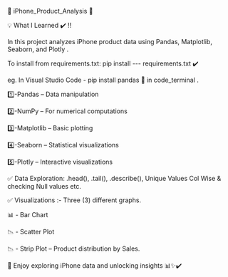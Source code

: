 📱 iPhone_Product_Analysis 📌

💡 What I Learned ✔️ !!

In this project analyzes iPhone product data using Pandas, Matplotlib, Seaborn, and Plotly .

To install from requirements.txt:  pip install --- requirements.txt ✔️

eg. In Visual Studio Code - pip install pandas 🚀 in code_terminal .


1️⃣-Pandas – Data manipulation

2️⃣-NumPy – For numerical computations

3️⃣-Matplotlib – Basic plotting

4️⃣-Seaborn – Statistical visualizations

5️⃣-Plotly – Interactive visualizations


✅ Data Exploration: .head(), .tail(), .describe(), Unique Values  Col Wise & checking Null values etc.

✅ Visualizations :- Three (3) different graphs. 

📊 - Bar Chart

📉 - Scatter Plot  

📉 - Strip Plot – Product distribution by Sales.


🚀 Enjoy exploring iPhone data and unlocking insights 📊✨✔️
